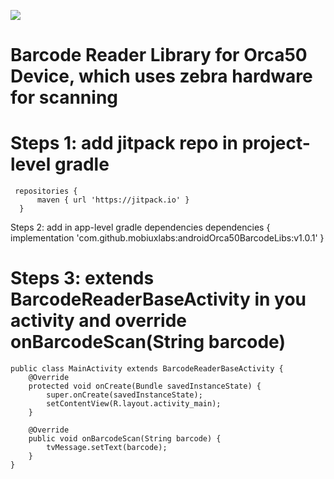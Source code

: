 [![](https://jitpack.io/v/mobiuxlabs/androidOrca50BarcodeLibs.svg)](https://jitpack.io/#mobiuxlabs/androidOrca50BarcodeLibs)

# Barcode Reader Library for Orca50 Device, which uses zebra hardware for scanning

# Steps 1: add jitpack repo in project-level gradle
     repositories {
          maven { url 'https://jitpack.io' }
      } 

Steps 2: add in app-level gradle dependencies
    dependencies  {
        implementation 'com.github.mobiuxlabs:androidOrca50BarcodeLibs:v1.0.1'
    }
    
# Steps 3: extends BarcodeReaderBaseActivity in you activity and override onBarcodeScan(String barcode)
    public class MainActivity extends BarcodeReaderBaseActivity {
        @Override
        protected void onCreate(Bundle savedInstanceState) {
            super.onCreate(savedInstanceState);
            setContentView(R.layout.activity_main);
        }
    
        @Override
        public void onBarcodeScan(String barcode) {
            tvMessage.setText(barcode);
        }
    }


